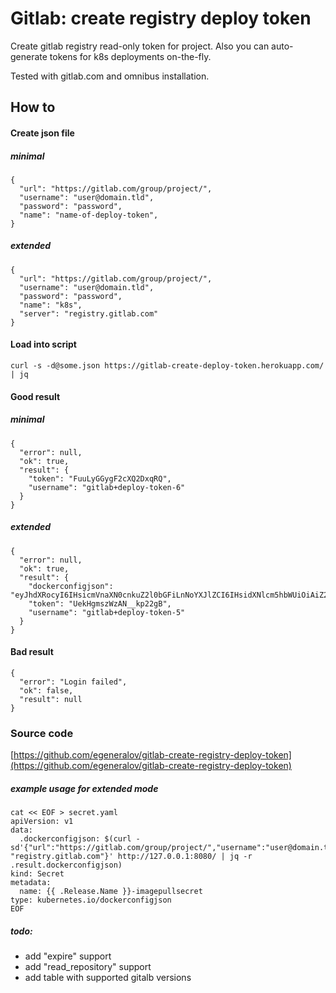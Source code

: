 # Gitlab: create registry deploy token

Create gitlab registry read-only token for project. Also you can auto-generate tokens for k8s deployments on-the-fly.

Tested with gitlab.com and omnibus installation.

## How to

#### Create json file

##### minimal

    {
      "url": "https://gitlab.com/group/project/",
      "username": "user@domain.tld",
      "password": "password",
      "name": "name-of-deploy-token",
    }

##### extended

    {
      "url": "https://gitlab.com/group/project/",
      "username": "user@domain.tld",
      "password": "password",
      "name": "k8s",
      "server": "registry.gitlab.com"
    }

#### Load into script

    curl -s -d@some.json https://gitlab-create-deploy-token.herokuapp.com/ | jq

#### Good result

##### minimal

    {
      "error": null,
      "ok": true,
      "result": {
        "token": "FuuLyGGygF2cXQ2DxqRQ",
        "username": "gitlab+deploy-token-6"
      }
    }

##### extended

    {
      "error": null,
      "ok": true,
      "result": {
        "dockerconfigjson": "eyJhdXRocyI6IHsicmVnaXN0cnkuZ2l0bGFiLnNoYXJlZCI6IHsidXNlcm5hbWUiOiAiZ2l0bGFiK2RlcGxveS10b2tlbi01IiwgInBhc3N3b3JkIjogIlVla0hnbXN6V3pBTl9fa3AyMmdCIiwgImF1dGgiOiAiWjJsMGJHRmlLMlJsY0d4dmVTMTBiMnRsYmkwMU9sVmxhMGhuYlhONlYzcEJUbDlmYTNBeU1tZEMifX19",
        "token": "UekHgmszWzAN__kp22gB",
        "username": "gitlab+deploy-token-5"
      }
    }

#### Bad result

    {
      "error": "Login failed",
      "ok": false,
      "result": null
    }

### Source code

[https://github.com/egeneralov/gitlab-create-registry-deploy-token](https://github.com/egeneralov/gitlab-create-registry-deploy-token)


##### example usage for extended mode


    cat << EOF > secret.yaml
    apiVersion: v1
    data:
      .dockerconfigjson: $(curl -sd'{"url":"https://gitlab.com/group/project/","username":"user@domain.tld","password":"password","name":"k8s","server": "registry.gitlab.com"}' http://127.0.0.1:8080/ | jq -r .result.dockerconfigjson)
    kind: Secret
    metadata:
      name: {{ .Release.Name }}-imagepullsecret
    type: kubernetes.io/dockerconfigjson
    EOF

##### todo:

  - add "expire" support
  - add "read_repository" support
  - add table with supported gitalb versions

